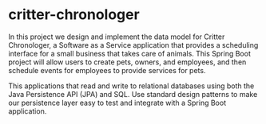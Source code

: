 # critter-chronologer




In this project we design and implement the data model for Critter Chronologer,
a Software as a Service application that provides a scheduling interface for a small business that takes care of animals. 
This Spring Boot project will allow users to create pets, owners, and employees, and then schedule events for employees to provide services for pets.


This applications that read and write to relational databases using both the Java Persistence API (JPA) and SQL. 
Use standard design patterns to make our persistence layer easy to test and integrate with a Spring Boot application.
